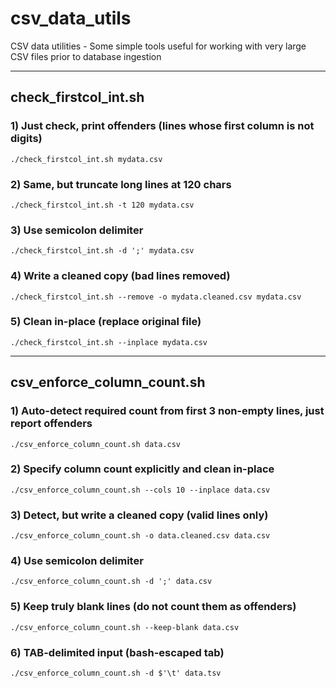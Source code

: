# csv_data_utils
CSV data utilities - Some simple tools useful for working with very large CSV files prior to database ingestion

------------------------------------------------------

## check_firstcol_int.sh

### 1) Just check, print offenders (lines whose first column is not digits)
`./check_firstcol_int.sh mydata.csv`

### 2) Same, but truncate long lines at 120 chars
`./check_firstcol_int.sh -t 120 mydata.csv`

### 3) Use semicolon delimiter
`./check_firstcol_int.sh -d ';' mydata.csv`

### 4) Write a cleaned copy (bad lines removed)
`./check_firstcol_int.sh --remove -o mydata.cleaned.csv mydata.csv`

### 5) Clean in-place (replace original file)
`./check_firstcol_int.sh --inplace mydata.csv`

------------------------------------------------------

## csv_enforce_column_count.sh

### 1) Auto-detect required count from first 3 non-empty lines, just report offenders
`./csv_enforce_column_count.sh data.csv`

### 2) Specify column count explicitly and clean in-place
`./csv_enforce_column_count.sh --cols 10 --inplace data.csv`

### 3) Detect, but write a cleaned copy (valid lines only)
`./csv_enforce_column_count.sh -o data.cleaned.csv data.csv`

### 4) Use semicolon delimiter
`./csv_enforce_column_count.sh -d ';' data.csv`

### 5) Keep truly blank lines (do not count them as offenders)
`./csv_enforce_column_count.sh --keep-blank data.csv`

### 6) TAB-delimited input (bash-escaped tab)
`./csv_enforce_column_count.sh -d $'\t' data.tsv`
